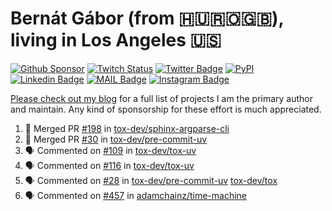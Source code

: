 # Bernát Gábor (from 🇭🇺🇷🇴🇬🇧), living in Los Angeles 🇺🇸

[![Github Sponsor](https://img.shields.io/static/v1?label=Sponsor&message=%E2%9D%A4&logo=GitHub&link=https://github.com/sponsors/gaborbernat&style=flat-square)](https://github.com/sponsors/gaborbernat)
[![Twitch Status](https://img.shields.io/twitch/status/gaborbernat?style=flat-square)](https://www.twitch.tv/gaborbernat)
[![Twitter Badge](https://img.shields.io/badge/-@gjbernat-1ca0f1?style=flat-square&labelColor=1ca0f1&logo=twitter&logoColor=white&link=https://twitter.com/gjbernat)](https://twitter.com/gjbernat)
[![PyPI](https://img.shields.io/badge/-gaborbernat-0073b7?style=flat-square&logo=Python&logoColor=white&link=https://pypi.org/user/gaborbernat/)](https://pypi.org/user/gaborbernat/)
[![Linkedin Badge](https://img.shields.io/badge/-gaborbernat-blue?style=flat-square&logo=Linkedin&logoColor=white&link=https://www.linkedin.com/in/gaborbernat/)](https://www.linkedin.com/in/gaborbernat/)
[![MAIL Badge](https://img.shields.io/badge/-gaborjbernat@gmail.com-c14438?style=flat-square&logo=Gmail&logoColor=white&link=mailto:gaborjbernat@gmail.com)](mailto:gaborjbernat@gmail.com)
[![Instagram Badge](https://img.shields.io/badge/-@gabor__bernat-845EC2?style=flat-square&labelColor=white&logo=Instagram&link=https://instagram.com/gabor_bernat/)](https://instagram.com/gabor_bernat)

[Please check out my blog](https://bernat.tech/about/) for a full list of projects I am the primary author and maintain.
Any kind of sponsorship for these effort is much appreciated.

<!--START_SECTION:activity-->

1. 🎉 Merged PR [#198](https://github.com/tox-dev/sphinx-argparse-cli/pull/198) in [tox-dev/sphinx-argparse-cli](https://github.com/tox-dev/sphinx-argparse-cli)
2. 🎉 Merged PR [#30](https://github.com/tox-dev/pre-commit-uv/pull/30) in [tox-dev/pre-commit-uv](https://github.com/tox-dev/pre-commit-uv)
3. 🗣 Commented on [#109](https://github.com/tox-dev/tox-uv/issues/109#issuecomment-2448072088) in [tox-dev/tox-uv](https://github.com/tox-dev/tox-uv)
4. 🗣 Commented on [#116](https://github.com/tox-dev/tox-uv/issues/116#issuecomment-2447973118) in [tox-dev/tox-uv](https://github.com/tox-dev/tox-uv)
5. 🗣 Commented on [#28](https://github.com/tox-dev/pre-commit-uv/issues/28#issuecomment-2445484787) in [tox-dev/pre-commit-uv](https://github.com/tox-dev/pre-commit-uv)
   [tox-dev/tox](https://github.com/tox-dev/tox)
5. 🗣 Commented on [#457](https://github.com/adamchainz/time-machine/pull/457#issuecomment-2197730644) in
[adamchainz/time-machine](https://github.com/adamchainz/time-machine)
<!--END_SECTION:activity-->
